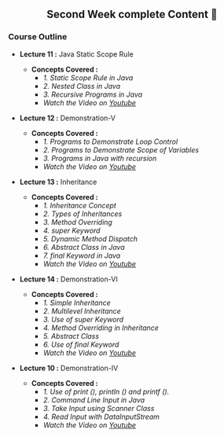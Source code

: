 <h2 align="center">Second Week complete Content 📝</h2>

### Course Outline ###

* **Lecture 11 :** Java Static Scope Rule
  * **Concepts Covered  :** 
      * *1. Static Scope Rule in Java*
      * *2. Nested Class in Java* 
      * *3. Recursive Programs in Java*    
      * *Watch the Video on [Youtube](https://www.youtube.com/watch?v=VNvyB0wjE5Y)*
      
* **Lecture 12 :** Demonstration-V
  * **Concepts Covered  :** 
      * *1. Programs to Demonstrate Loop Control*
      * *2. Programs to Demonstrate Scope of Variables*
      * *3. Programs in Java with recursion*    
      * *Watch the Video on [Youtube](https://www.youtube.com/watch?v=eKckLidjtP8&t=3s)*
      
* **Lecture 13 :** Inheritance
  * **Concepts Covered  :** 
      * *1. Inheritance Concept*
      * *2. Types of Inheritances*
      * *3. Method Overriding*
      * *4. super Keyword*
      * *5. Dynamic Method Dispatch*
      * *6. Abstract Class in Java*
      * *7. final Keyword in Java*
      * *Watch the Video on [Youtube](https://www.youtube.com/watch?v=rxsl1TzcEgg)*
          
* **Lecture 14 :** Demonstration-VI
  * **Concepts Covered  :** 
      * *1. Simple Inheritance*
      * *2. Multilevel Inheritance*   
      * *3. Use of super Keyword*
      * *4. Method Overriding in Inheritance*
      * *5. Abstract Class*
      * *6. Use of final Keyword*
      * *Watch the Video on [Youtube](https://www.youtube.com/watch?v=Xpw11pR41ps&t=5s)*

* **Lecture 10 :** Demonstration-IV
  * **Concepts Covered  :** 
      * *1. Use of print (), println () and printf ().*
      * *2. Command Line Input in Java*
      * *3. Take Input using Scanner Class*
      * *4. Read Input with DataInputStream*
      * *Watch the Video on [Youtube](https://www.youtube.com/watch?v=o_2f3rujJUo)*
      

